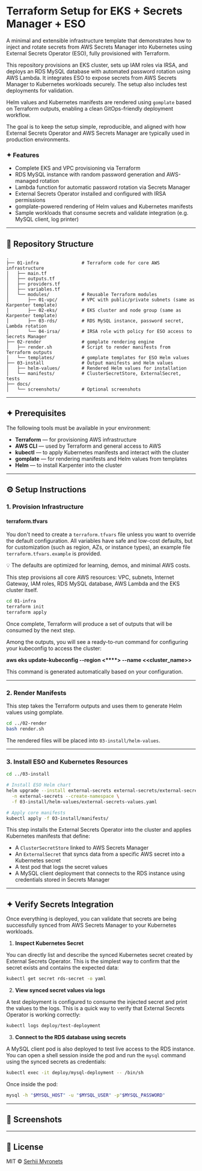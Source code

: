 # Terraform Setup for EKS + Secrets Manager + ESO

A minimal and extensible infrastructure template that demonstrates how to inject and rotate secrets from AWS Secrets Manager into Kubernetes using External Secrets Operator (ESO), fully provisioned with Terraform.

This repository provisions an EKS cluster, sets up IAM roles via IRSA, and deploys an RDS MySQL database with automated password rotation using AWS Lambda. It integrates ESO to expose secrets from AWS Secrets Manager to Kubernetes workloads securely. The setup also includes test deployments for validation.

Helm values and Kubernetes manifests are rendered using `gomplate` based on Terraform outputs, enabling a clean GitOps-friendly deployment workflow.

The goal is to keep the setup simple, reproducible, and aligned with how External Secrets Operator and AWS Secrets Manager are typically used in production environments.

### ✦ Features

* Complete EKS and VPC provisioning via Terraform
* RDS MySQL instance with random password generation and AWS-managed rotation
* Lambda function for automatic password rotation via Secrets Manager
* External Secrets Operator installed and configured with IRSA permissions
* gomplate-powered rendering of Helm values and Kubernetes manifests
* Sample workloads that consume secrets and validate integration (e.g. MySQL client, log printer)

---

## 📁 Repository Structure

```
.
├── 01-infra                # Terraform code for core AWS infrastructure
│   ├── main.tf
│   ├── outputs.tf
│   ├── providers.tf
│   ├── variables.tf
│   └── modules/            # Reusable Terraform modules
│       ├── 01-vpc/         # VPC with public/private subnets (same as Karpenter template)
│       ├── 02-eks/         # EKS cluster and node group (same as Karpenter template)
│       ├── 03-rds/         # RDS MySQL instance, password secret, Lambda rotation
│       └── 04-irsa/        # IRSA role with policy for ESO access to Secrets Manager
├── 02-render               # gomplate rendering engine
│   ├── render.sh           # Script to render manifests from Terraform outputs
│   └── templates/          # gomplate templates for ESO Helm values
├── 03-install              # Output manifests and Helm values
│   ├── helm-values/        # Rendered Helm values for installation
│   └── manifests/          # ClusterSecretStore, ExternalSecret, tests
├── docs/
│   └── screenshots/        # Optional screenshots
```

---

## ✦ Prerequisites

The following tools must be available in your environment:

* **Terraform** — for provisioning AWS infrastructure
* **AWS CLI** — used by Terraform and general access to AWS
* **kubectl** — to apply Kubernetes manifests and interact with the cluster
* **gomplate** — for rendering manifests and Helm values from templates
* **Helm** — to install Karpenter into the cluster

---

## ⚙️ Setup Instructions

### 1. Provision Infrastructure

#### terraform.tfvars

You don't need to create a `terraform.tfvars` file unless you want to override the default configuration. All variables have safe and low-cost defaults, but for customization (such as region, AZs, or instance types), an example file `terraform.tfvars.example` is provided.

💡 The defaults are optimized for learning, demos, and minimal AWS costs.

This step provisions all core AWS resources: VPC, subnets, Internet Gateway, IAM roles, RDS MySQL database, AWS Lambda and the EKS cluster itself.

```bash
cd 01-infra
terraform init
terraform apply
```

Once complete, Terraform will produce a set of outputs that will be consumed by the next step.

Among the outputs, you will see a ready-to-run command for configuring your kubeconfig to access the cluster:

**aws eks update-kubeconfig --region <\*\*\*\*> --name <\<cluster\_name>>**

This command is generated automatically based on your configuration.

---

### 2. Render Manifests

This step takes the Terraform outputs and uses them to generate Helm values using gomplate.

```bash
cd ../02-render
bash render.sh
```

The rendered files will be placed into `03-install/helm-values`.

---

### 3. Install ESO and Kubernetes Resources

```bash
cd ../03-install

# Install ESO Helm chart
helm upgrade --install external-secrets external-secrets/external-secrets \
  -n external-secrets --create-namespace \
  -f 03-install/helm-values/external-secrets-values.yaml

# Apply core manifests
kubectl apply -f 03-install/manifests/
```

This step installs the External Secrets Operator into the cluster and applies Kubernetes manifests that define:

* A `ClusterSecretStore` linked to AWS Secrets Manager
* An `ExternalSecret` that syncs data from a specific AWS secret into a Kubernetes secret
* A test pod that logs the secret values
* A MySQL client deployment that connects to the RDS instance using credentials stored in Secrets Manager

---

## ✦ Verify Secrets Integration

Once everything is deployed, you can validate that secrets are being successfully synced from AWS Secrets Manager to your Kubernetes workloads.

1. **Inspect Kubernetes Secret**

You can directly list and describe the synced Kubernetes secret created by External Secrets Operator. This is the simplest way to confirm that the secret exists and contains the expected data:

```bash
kubectl get secret rds-secret -o yaml
```

2. **View synced secret values via logs**

A test deployment is configured to consume the injected secret and print the values to the logs. This is a quick way to verify that External Secrets Operator is working correctly:

```bash
kubectl logs deploy/test-deployment
```

3. **Connect to the RDS database using secrets**

A MySQL client pod is also deployed to test live access to the RDS instance. You can open a shell session inside the pod and run the `mysql` command using the synced secrets as credentials:

```bash
kubectl exec -it deploy/mysql-deployment -- /bin/sh
```

Once inside the pod:

```bash
mysql -h "$MYSQL_HOST" -u "$MYSQL_USER" -p"$MYSQL_PASSWORD"
```

---

## 📸 Screenshots

---

## 📜 License

MIT © [Serhii Myronets](https://github.com/serhii-myronets)
